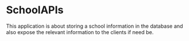 # SchoolAPIs
This application is about storing a school information in the database and also expose the relevant information to the clients if need be.
